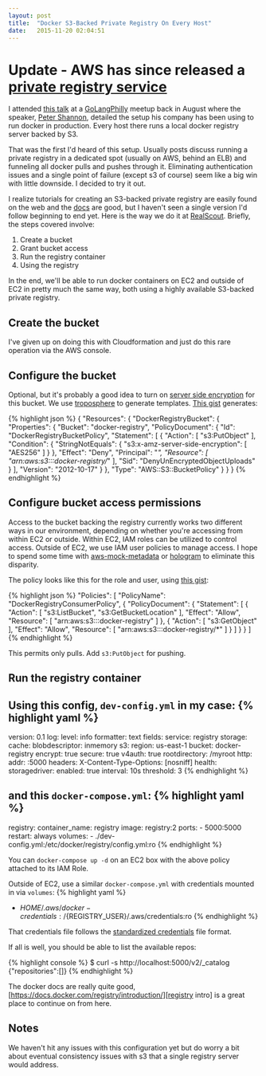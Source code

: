 ```yaml
---
layout: post
title:  "Docker S3-Backed Private Registry On Every Host"
date:   2015-11-20 02:04:51
---
```


# **Update** - AWS has since released a [private registry service](/2015/12/22/aws-ec2-container-registry-is-better.html)

I attended [this talk][Talk] at a [GoLangPhilly][GoLangPhilly] meetup back in August where the speaker,
[Peter Shannon][pietrojs], detailed the setup his company has been using to run docker in production.  Every host there
runs a local docker registry server backed by S3.

That was the first I'd heard of this setup.  Usually posts discuss running a private registry in a dedicated spot
(usually on AWS, behind an ELB) and funneling all docker pulls and pushes through it.  Eliminating authentication issues
and a single point of failure (except s3 of course) seem like a big win with little downside.  I decided to try it out.

I realize tutorials for creating an S3-backed private registry are easily found on the web and the
[docs][docker registry configuration] are good, but I haven't seen a single version I'd follow beginning to end yet.
Here is the way we do it at [RealScout][RealScout].  Briefly, the steps covered involve:

1. Create a bucket
1. Grant bucket access
1. Run the registry container
1. Using the registry

In the end, we'll be able to run docker containers on EC2 and outside of EC2 in pretty much the same way, both using a
highly available S3-backed private registry.

## Create the bucket

I've given up on doing this with Cloudformation and just do this rare operation via the AWS console.

## Configure the bucket

Optional, but it's probably a good idea to turn on [server side encryption][SSE] for this bucket.  We use
[troposphere][tropogit] to generate templates.  [This gist][ssegist] generates:

{% highlight json %}
{
    "Resources": {
        "DockerRegistryBucket": {
            "Properties": {
                "Bucket": "docker-registry",
                "PolicyDocument": {
                    "Id": "DockerRegistryBucketPolicy",
                    "Statement": [
                        {
                            "Action": [
                                "s3:PutObject"
                            ],
                            "Condition": {
                                "StringNotEquals": {
                                    "s3:x-amz-server-side-encryption": [
                                        "AES256"
                                    ]
                                }
                            },
                            "Effect": "Deny",
                            "Principal": "*",
                            "Resource": [
                                "arn:aws:s3:::docker-registry/*"
                            ],
                            "Sid": "DenyUnEncryptedObjectUploads"
                        }
                    ],
                    "Version": "2012-10-17"
                }
            },
            "Type": "AWS::S3::BucketPolicy"
        }
    }
}
{% endhighlight %}

## Configure bucket access permissions

Access to the bucket backing the registry currently works two different ways in our environment, depending on whether
you're accessing from within EC2 or outside.  Within EC2, IAM roles can be utilized to control access.  Outside of EC2,
we use IAM user policies to manage access.  I hope to spend some time with [aws-mock-metadata][awsmockmetagit] or
[hologram][hologramgit] to eliminate this disparity.

The policy looks like this for the role and user, using [this gist][ssegist]:

{% highlight json %}
"Policies": [
	"PolicyName": "DockerRegistryConsumerPolicy",
	{
		"PolicyDocument": {
			"Statement": [
				{
					"Action": [
						"s3:ListBucket",
						"s3:GetBucketLocation"
					],
					"Effect": "Allow",
					"Resource": [
                        "arn:aws:s3:::docker-registry"
					]
				},
				{
                    "Action": [
                        "s3:GetObject"
					],
					"Effect": "Allow",
					"Resource": [
                        "arn:aws:s3:::docker-registry/*"
					]
				}
			]
		}
	}
]
{% endhighlight %}

This permits only pulls.  Add `s3:PutObject` for pushing.

## Run the registry container

Using this config, `dev-config.yml` in my case:
{% highlight yaml %}
---
version: 0.1
log:
  level: info
  formatter: text
  fields:
    service: registry
storage:
  cache:
    blobdescriptor: inmemory
  s3:
    region: us-east-1
    bucket: docker-registry
    encrypt: true
    secure: true
    v4auth: true
    rootdirectory: /myroot
http:
  addr: :5000
  headers:
    X-Content-Type-Options: [nosniff]
health:
  storagedriver:
    enabled: true
    interval: 10s
    threshold: 3
{% endhighlight %}

and this `docker-compose.yml`:
{% highlight yaml %}
---
registry:
  container_name: registry
  image: registry:2
  ports:
    - 5000:5000
  restart: always
  volumes:
    - ./dev-config.yml:/etc/docker/registry/config.yml:ro
{% endhighlight %}

You can `docker-compose up -d` on an EC2 box with the above policy attached to its IAM Role.

Outside of EC2, use a similar `docker-compose.yml` with credentials mounted in via `volumes`:
{% highlight yaml %}
- ${HOME}/.aws/docker-credentials:/${REGISTRY_USER}/.aws/credentials:ro
{% endhighlight %}

That credentials file follows the [standardized credentials][awscredstandard] file format.

If all is well, you should be able to list the available repos:

{% highlight console %}
$ curl -s http://localhost:5000/v2/_catalog
{"repositories":[]}
{% endhighlight %}

The docker docs are really quite good, [https://docs.docker.com/registry/introduction/][registry intro] is a great place
to continue on from here.

## Notes

We haven't hit any issues with this configuration yet but do worry a bit about eventual consistency issues with s3 that
a single registry server would address.

[GoLangPhilly]: http://www.meetup.com/GoLangPhilly
[RealScout]: http://realscout.com
[SSE]: http://docs.aws.amazon.com/AmazonS3/latest/dev/UsingServerSideEncryption.html
[Talk]: http://peterjshan.com/speaking/2015/08/golangphilly-phillydevops-combined-meetup/
[awscredstandard]: https://blogs.aws.amazon.com/security/post/Tx3D6U6WSFGOK2H/A-New-and-Standardized-Way-to-Manage-Credentials-in-the-AWS-SDKs
[awsmockmetagit]: https://github.com/dump247/aws-mock-metadata
[docker registry configuration]: https://docs.docker.com/registry/configuration/
[hologramgit]: https://github.com/AdRoll/hologram
[pietrojs]: https://github.com/pietrojs
[policygist]: https://gist.github.com/graphaelli/0d5cfb24c4255daab1a5
[registry intro]: https://docs.docker.com/registry/introduction/
[ssegist]: https://gist.github.com/graphaelli/3a1e43cb94b3e7e36ce5
[tropogit]: https://github.com/cloudtools/troposphere
